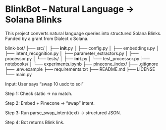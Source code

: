 # BlinkBot – Natural Language → Solana Blinks

This project converts natural language queries into structured Solana Blinks. Funded by a grant from Dialect x Solana.

blink-bot/
├── src/
│   ├── __init__.py
│   ├── config.py
│   ├── embeddings.py
│   ├── intent_recognition.py
│   ├── parameter_extractors.py
│   ├── processor.py
│   └── tests/
│       ├── __init__.py
│       └── test_processor.py
├── notebooks/
│   └── experiments.ipynb
├── pinecone_index/
├── .gitignore
├── .env.example
├── requirements.txt
├── README.md
├── LICENSE
└── main.py

Input: User says “swap 10 usdc to sol”

Step 1: Check static → no match.

Step 2: Embed + Pinecone → “swap” intent.

Step 3: Run parse_swap_intent(text) → structured JSON.

Step 4: Bot returns Blink link.